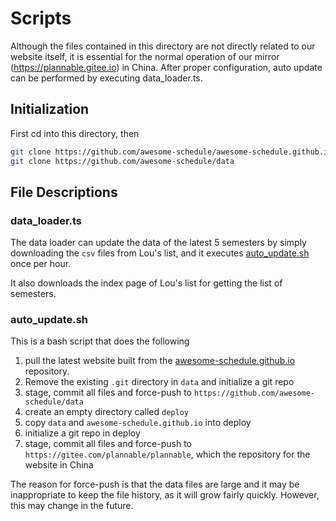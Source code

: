 # Scripts

Although the files contained in this directory are not directly related to our website itself, it is essential for the normal operation of our mirror (https://plannable.gitee.io) in China. After proper configuration, auto update can be performed by executing data_loader.ts.

## Initialization

First cd into this directory, then

```bash
git clone https://github.com/awesome-schedule/awesome-schedule.github.io
git clone https://github.com/awesome-schedule/data
```

## File Descriptions

### data_loader.ts

The data loader can update the data of the latest 5 semesters by simply downloading the `csv` files from Lou's list, and it executes [auto_update.sh](./auto_update.sh) once per hour.

It also downloads the index page of Lou's list for getting the list of semesters.

### auto_update.sh

This is a bash script that does the following

1. pull the latest website built from the [awesome-schedule.github.io](https://github.com/awesome-schedule/awesome-schedule.github.io) repository.
2. Remove the existing `.git` directory in `data` and initialize a git repo
3. stage, commit all files and force-push to `https://github.com/awesome-schedule/data`
4. create an empty directory called `deploy`
5. copy `data` and `awesome-schedule.github.io` into deploy
6. initialize a git repo in deploy
7. stage, commit all files and force-push to `https://gitee.com/plannable/plannable`, which the repository for the website in China

The reason for force-push is that the data files are large and it may be inappropriate to keep the file history, as it will grow fairly quickly. However, this may change in the future.
